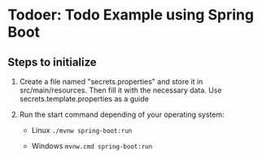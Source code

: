 # Todoer: Todo Example using Spring Boot

## Steps to initialize
1. Create a file named "secrets.properties" and store it in src/main/resources. Then fill it with the necessary data. Use secrets.template.properties as a guide
2. Run the start command depending of your operating system:

    - Linux
    `./mvnw spring-boot:run`
    
    - Windows
    `mvnw.cmd spring-boot:run`

